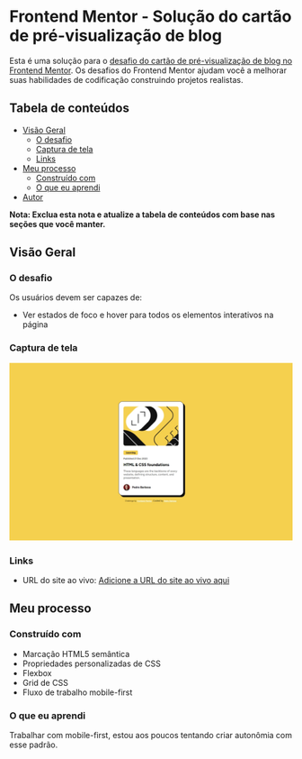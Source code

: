 # Frontend Mentor - Solução do cartão de pré-visualização de blog

Esta é uma solução para o [desafio do cartão de pré-visualização de blog no Frontend Mentor](https://www.frontendmentor.io/challenges/blog-preview-card-ckPaj01IcS). Os desafios do Frontend Mentor ajudam você a melhorar suas habilidades de codificação construindo projetos realistas.

## Tabela de conteúdos

- [Visão Geral](#visão-geral)
  - [O desafio](#o-desafio)
  - [Captura de tela](#captura-de-tela)
  - [Links](#links)
- [Meu processo](#meu-processo)
  - [Construído com](#construído-com)
  - [O que eu aprendi](#o-que-eu-aprendi)
- [Autor](#autor)

**Nota: Exclua esta nota e atualize a tabela de conteúdos com base nas seções que você manter.**

## Visão Geral

### O desafio

Os usuários devem ser capazes de:

- Ver estados de foco e hover para todos os elementos interativos na página

### Captura de tela

![](./preview.jpeg)

### Links

- URL do site ao vivo: [Adicione a URL do site ao vivo aqui](https://your-live-site-url.com)

## Meu processo

### Construído com

- Marcação HTML5 semântica
- Propriedades personalizadas de CSS
- Flexbox
- Grid de CSS
- Fluxo de trabalho mobile-first

### O que eu aprendi

Trabalhar com mobile-first, estou aos poucos tentando criar autonômia com esse padrão.
